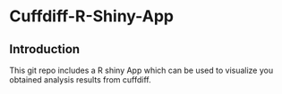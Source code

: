 # Cuffdiff-R-Shiny-App

## Introduction
This git repo includes a R shiny App which can be used to visualize you obtained analysis results from cuffdiff. 
